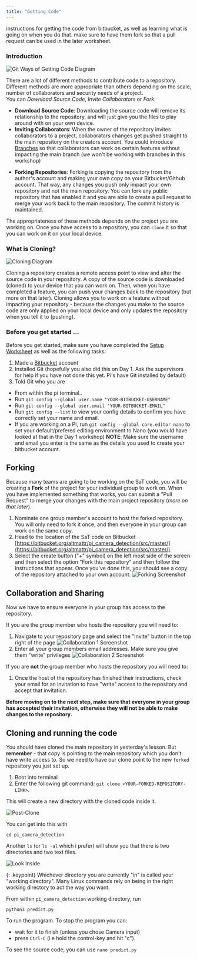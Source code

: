 ```yaml
---
title: "Getting Code"
---
```


instructions for getting the code from bitbucket, as well as learning what is going on when you do that.  make sure to have them fork so that a pull request can be used in the later worksheet.

### Introduction

![Git Ways of Getting Code Diagram](figs/getting-code.png)

There are a lot of different methods to contribute code to a repository. Different methods are more appropriate than others depending on the scale, number of collaborators and security needs of a project.  
You can *Download Source Code*, *Invite Collaborators* or *Fork*:

* **Download Source Code**: Downloading the source code will remove its relationship to the repository, and will just give you the files to play around with on your own device.
* **Inviting Collaborators**: When the owner of the repository invites collaborators to a project, collaborators changes get pushed straight to the main repository on the creators account. You could introduce [Branches](https://www.atlassian.com/git/tutorials/using-branches#:~:text=In%20Git%2C%20branches%20are%20a,branch%20to%20encapsulate%20your%20changes.) so that collaborators can work on certain features without impacting the main branch (we won't be working with branches in this workshop)
<!--* **Cloning Repositories**: Cloning a repository creates a remote copy of all the source code in a repository on your device. You can clone repositories thatIt is no longer associated with the main repository, and is just a series of files. You would clone a repository if you want a copy of the repository without the version history.-->
* **Forking Repositories**: Forking is copying the repository from the author's account and making your own copy on your Bitbucket/Github account. That way, any changes you push only impact your own repository and not the main repository. You can fork any public repository that has enabled it and you are able to create a pull request to merge your work back to the main repository. The commit history is maintained.

The appropriateness of these methods depends on the project you are working on. Once you have access to a repository, you can `clone` it so that you can work on it on your local device.


### What is Cloning?
![Cloning Diagram](figs/cloning.jpg)

Cloning a repository creates a remote access point to view and alter the source code in your repository. A copy of the source code is downloaded (cloned) to your device that you can work on. Then, when you have completed a feature, you can push your changes back to the repository (but more on that later). Cloning allows you to work on a feature without impacting your repository - because the changes you make to the source code are only applied on your local device and only updates the repository when you tell it to (pushing).

### Before you get started ...
Before you get started, make sure you have completed the [Setup Worksheet](setup.html) as well as the following tasks:  

1. Made a [Bitbucket](https://bitbucket.org/) account
3. Installed Git (hopefully you also did this on Day 1. Ask the supervisors for help if you have not done this yet. Pi's have Git installed by default)
4. Told Git who you are  
  * From within the pi terminal..
  * Run `git config --global user.name "YOUR-BITBUCKET-USERNAME"`
  * Run `git config --global user.email "YOUR-BITBUCKET-EMAIL"`
  * Run `git config --list` to view your config details to confirm you have correctly set your name and email.
  * If you are working on a PI, run `git config --global core.editor nano` to set your default/prefered editing environment to Nano (you would have looked at that in the Day 1 workshop)
  **NOTE**: Make sure the username and email you enter is the same as the details you used to create your bitbucket account.
 
## Forking

Because many teams are going to be working on the SaT code, you will be creating a **Fork** of the project for your individual group to work on. When you have implemented something that works, you can submit a "Pull Request" to merge your changes with the main project repository (*more on that later*).

1. Nominate one group member's account to host the forked repository. You will only need to fork it once, and then everyone in your group can work on the same copy.
2. Head to the location of the SaT code on Bitbucket [https://bitbucket.org/altmattr/pi_camera_detection/src/master/](https://bitbucket.org/altmattr/pi_camera_detection/src/master/).
3. Select the create button ("+" symbol) on the left most side of the screen and then select the option "Fork this repository" and then follow the instructions that appear. Once you've done this, you should see a copy of the repository attached to your own account.
![Forking Screenshot](figs/forking.png)


## Collaboration and Sharing
Now we have to ensure everyone in your group has access to the repository.

If you are the group member who hosts the repository you will need to:

1. Navigate to your repository page and select the "Invite" button in the top right of the page
![Collaboration 1 Screenshot](figs/collab-1.png)
2. Enter all your group members email addresses. Make sure you give them "write" privileges
![Collaboration 2 Screenshot](figs/collab-2.png) 

If you are **not** the group member who hosts the repository you will need to:

1. Once the host of the repository has finished their instructions, check your email for an invitation to have "write" access to the repository and accept that invitation.

**Before moving on to the next step, make sure that everyone in your group has accepted their invitation, otherwise they will not be able to make changes to the repository.**

## Cloning and running the code

You should have cloned the main repository in yesterday's lesson. But **remember** - that copy is pointing to the main repository which you don't have write access to. So we need to have our clone point to the new `forked` repository you just set up.

1. Boot into terminal
2. Enter the following git command: `git clone <YOUR-FORKED-REPOSITORY-LINK>`.

 This will create a new directory with the cloned code inside it.

 ![Post-Clone](figs/post_clone.png)

 You can get into this with 

 `cd pi_camera_detection`

 Another `ls` (or `ls -al` which i prefer) will show you that there is two directories and two text files.

![Look Inside](figs/look_inside.png)

{: .keypoint}
Whichever directory you are currently "in" is called your "working directory".  Many Linux commands rely on being in the right working directory to act the way you want. 

From within `pi_camera_detection` working directory, run

~~~~
python3 predict.py
~~~~

To run the program.  To stop the program you can:
  * wait for it to finish (unless you chose Camera input)
  * press `Ctrl-C` (i.e hold the control-key and hit "c").

To see the source code, you can use `nano predict.py`